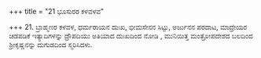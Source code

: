 +++
title = "21 ಭೂಸುರರ ಕಳವಳವ"

+++
21. ಬ್ರಾಹ್ಮಣರ ಕಳವಳ, ಧರ್ಮರಾಯನ ದುಃಖ, ಭೀಮಸೇನನ ಸಿಟ್ಟು, ಅರ್ಜುನನ ಪರದಾಟ, ಮಾದ್ರೇಯರ ಚಡಪಡಿಕೆ ಇತ್ಯಾದಿಗಳನ್ನು ದ್ರೌಪದಿಯು ಅತಿಯಾದ ದುಃಖದಿಂದ ನೋಡಿ , ಮುನಿಯಿತ್ತ ಮಂತ್ರೋಪದೇಶದ ಬಲದಿಂದ ಶ್ರೀಕೃಷ್ಣನನ್ನು ದುಗುಡದಿಂದ ಸ್ಮರಿಸಿದಳು.